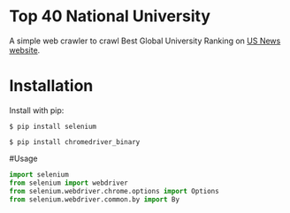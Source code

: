 # Top 40 National University

A simple web crawler to crawl Best Global University Ranking on [US News website](https://www.usnews.com/education/best-global-universities).

# Installation
Install with pip:

`$ pip install selenium`

 `$ pip install chromedriver_binary`

#Usage

```Python
import selenium
from selenium import webdriver
from selenium.webdriver.chrome.options import Options
from selenium.webdriver.common.by import By
```


